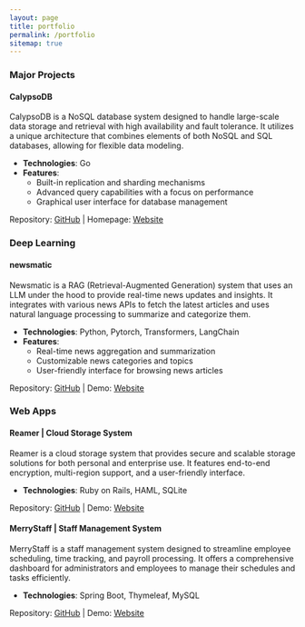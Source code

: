 ```yaml
---
layout: page
title: portfolio
permalink: /portfolio
sitemap: true
---
```


### Major Projects

#### CalypsoDB

CalypsoDB is a NoSQL database system designed to handle large-scale data storage and retrieval with high availability and fault tolerance. It utilizes a unique architecture that combines elements of both NoSQL and SQL databases, allowing for flexible data modeling.
- **Technologies**: Go
- **Features**:
  - Built-in replication and sharding mechanisms
  - Advanced query capabilities with a focus on performance
  - Graphical user interface for database management

Repository: [GitHub](https://github.com/CalypsoDB) | Homepage: [Website](https://calypsodb.ptrto.me)

### Deep Learning

#### newsmatic

Newsmatic is a RAG (Retrieval-Augmented Generation) system that uses an LLM under the hood to provide real-time news updates and insights. It integrates with various news APIs to fetch the latest articles and uses natural language processing to summarize and categorize them.
- **Technologies**: Python, Pytorch, Transformers, LangChain
- **Features**:
  - Real-time news aggregation and summarization
  - Customizable news categories and topics
  - User-friendly interface for browsing news articles

Repository: [GitHub](https://github.com/nonomino/newsmatic) | Demo: [Website](https://newsmatic.ptrto.me)

### Web Apps

#### Reamer | Cloud Storage System

Reamer is a cloud storage system that provides secure and scalable storage solutions for both personal and enterprise use. It features end-to-end encryption, multi-region support, and a user-friendly interface.
- **Technologies**: Ruby on Rails, HAML, SQLite

Repository: [GitHub](https://github.com/nonomino/reamer) | Demo: [Website](https://reamer.ptrto.me)

#### MerryStaff | Staff Management System

MerryStaff is a staff management system designed to streamline employee scheduling, time tracking, and payroll processing. It offers a comprehensive dashboard for administrators and employees to manage their schedules and tasks efficiently.
- **Technologies**: Spring Boot, Thymeleaf, MySQL

Repository: [GitHub](https://github.com/nonomino/merrystaff) | Demo: [Website](https://merrystaff.ptrto.me)
